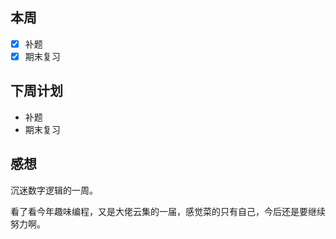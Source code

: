 ## 本周
 - [x] 补题
 - [x] 期末复习
## 下周计划

- 补题
- 期末复习

## 感想
沉迷数字逻辑的一周。

看了看今年趣味编程，又是大佬云集的一届，感觉菜的只有自己，今后还是要继续努力啊。
